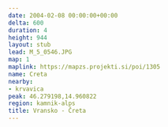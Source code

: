 ```yaml
---
date: 2004-02-08 00:00:00+00:00
delta: 600
duration: 4
height: 944
layout: stub
lead: M_5_0546.JPG
map: 1
maplink: https://mapzs.projekti.si/poi/1305
name: Creta
nearby:
- krvavica
peak: 46.279198,14.960822
region: kamnik-alps
title: Vransko - Čreta
---
```

